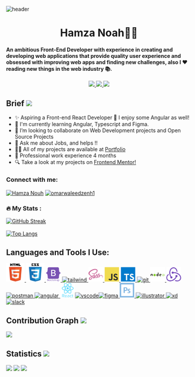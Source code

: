 ![header](https://capsule-render.vercel.app/api?type=waving&color=gradient&height=280&section=header&text=Hi%20there%20%F0%9F%91%8B&fontSize=90)

<h1 align="center">Hamza Noah👨‍💻</h1>



#### An ambitious Front-End Developer with experience in creating and developing web applications that provide quality user experience and obsessed with improving web apps and finding new challenges, also I ❤️ reading new things in the web industry 📚.




<p align="center">
    <a href="https://codepen.io/hamza-nouh">
    <img src="https://img.shields.io/badge/-codepen-1C1C1C?style=for-the-badge&logo=codepen&logoColor=white" />
    </a>
    <a href="mailto:hamza.nouh97@gmail.com?subject=Email From GitHub Account">
    <img src="https://img.shields.io/badge/Gmail-D14836?style=for-the-badge&logo=gmail&logoColor=white" />
    </a>
    <a href="https://www.freecodecamp.org/fcc81f4a8d8-00ee-4434-a3a8-b5432098cd45">
    <img src="https://img.shields.io/badge/-freecodecamp-393939?style=for-the-badge&logo=freecodecamp&logoColor=white" />
    </a>
</p>

## Brief <img width="20" src="https://c.tenor.com/8McIGu0Tf_QAAAAi/fire-joypixels.gif" />
- ✨ Aspiring a Front-end React Developer
🌸 I enjoy some Angular as well!
- 🔭 I'm currently learning Angular, Typescript and Figma.
- 👯 I’m looking to collaborate on Web Development projects and Open Source Projects
- 💬 Ask me about Jobs, and helps !!
- 👨‍💻 All of my projects are available at <a href="https://hamza-noah.github.io/Portfolio/">Portfolio</a>
- 🐙 Professional work experience 4 months
- 🔍 Take a look at my projects on <a href="https://www.frontendmentor.io/profile/Hamza-Noah">Frontend Mentor!</a>


<h3 align="left">Connect with me:</h3>
<p align="left">
<a href="https://www.linkedin.com/in/hamza-nouh-907246193/" target="blank"><img align="center" 
 src="https://raw.githubusercontent.com/rahuldkjain/github-profile-readme-generator/master/src/images/icons/Social/linked-in-alt.svg"
 alt="Hamza Nouh" height="30" width="40" /></a>
 <a href="https://twitter.com/hamzanouh197" target="blank"><img align="center" src="https://raw.githubusercontent.com/rahuldkjain/github-profile-readme-generator/master/src/images/icons/Social/twitter.svg" alt="omarwaleedzenh1" height="30" width="40" /></a> 
   </p>
   

### :fire: My Stats :
[![GitHub Streak](http://github-readme-streak-stats.herokuapp.com?user=Hamza-Noah&theme=dark&background=000000)](https://git.io/streak-stats)<br><br>
[![Top Langs](https://github-readme-stats.vercel.app/api/top-langs/?username=Hamza-Noah&layout=compact&theme=vision-friendly-dark)](https://github.com/anuraghazra/github-readme-stats)

    
## Languages and Tools I Use:
<p align="left"> <a href="https://www.w3.org/html/" target="_blank" rel="noreferrer"> <img src="https://raw.githubusercontent.com/devicons/devicon/master/icons/html5/html5-original-wordmark.svg" alt="html5" width="50" height="50"/> </a><a href="https://www.w3schools.com/css/" target="_blank" rel="noreferrer"> <img src="https://raw.githubusercontent.com/devicons/devicon/master/icons/css3/css3-original-wordmark.svg" alt="css3" width="50" height="50"/> </a><a href="https://getbootstrap.com" target="_blank" rel="noreferrer"> <img src="https://raw.githubusercontent.com/devicons/devicon/master/icons/bootstrap/bootstrap-plain-wordmark.svg" alt="bootstrap" width="40" height="40"/> </a> <a href="https://tailwindcss.com/" target="_blank" rel="noreferrer"> <img src="https://www.vectorlogo.zone/logos/tailwindcss/tailwindcss-icon.svg" alt="tailwind" width="40" height="40"/><a href="https://sass-lang.com" target="_blank" rel="noreferrer"> <img src="https://raw.githubusercontent.com/devicons/devicon/master/icons/sass/sass-original.svg" alt="sass" width="40" height="40"/> </a><a href="https://developer.mozilla.org/en-US/docs/Web/JavaScript" target="_blank" rel="noreferrer"> <img src="https://raw.githubusercontent.com/devicons/devicon/master/icons/javascript/javascript-original.svg" alt="javascript" width="40" height="40"/> </a><a href="https://www.typescriptlang.org/" target="_blank" rel="noreferrer"> <img src="https://raw.githubusercontent.com/devicons/devicon/master/icons/typescript/typescript-original.svg" alt="typescript" width="40" height="40"/> </a><a href="https://git-scm.com/" target="_blank" rel="noreferrer"> <img src="https://www.vectorlogo.zone/logos/git-scm/git-scm-icon.svg" alt="git" width="40" height="40"/> </a><a href="https://nodejs.org" target="_blank" rel="noreferrer"> <img src="https://raw.githubusercontent.com/devicons/devicon/master/icons/nodejs/nodejs-original-wordmark.svg" alt="nodejs" width="40" height="40"/> </a><a href="https://redux.js.org" target="_blank" rel="noreferrer"> <img src="https://raw.githubusercontent.com/devicons/devicon/master/icons/redux/redux-original.svg" alt="redux" width="40" height="40"/> </a><a href="https://postman.com" target="_blank" rel="noreferrer"> <img src="https://www.vectorlogo.zone/logos/getpostman/getpostman-icon.svg" alt="postman" width="40" height="40"/> </a><a href="https://angular.io" target="_blank" rel="noreferrer"> <img src="https://angular.io/assets/images/logos/angular/angular.svg" alt="angular" width="45" height="45"/> </a><a href="https://reactjs.org/" target="_blank" rel="noreferrer"> <img src="https://raw.githubusercontent.com/devicons/devicon/master/icons/react/react-original-wordmark.svg" alt="react" width="40" height="40"/></a><a href="https://code.visualstudio.com/" ><img src="https://cdn.jsdelivr.net/gh/devicons/devicon/icons/vscode/vscode-original.svg" alt="vscode" width="35" height="35"/></a><a href="https://www.figma.com/"><img src="https://cdn.jsdelivr.net/gh/devicons/devicon/icons/figma/figma-original.svg" alt="figma" width="30" height="35"/></a><a href="https://www.photoshop.com/en" target="_blank" rel="noreferrer"> <img src="https://raw.githubusercontent.com/devicons/devicon/master/icons/photoshop/photoshop-line.svg" alt="photoshop" width="40" height="40"/> </a>
    <a href="https://www.adobe.com/in/products/illustrator.html" target="_blank" rel="noreferrer"> <img src="https://www.vectorlogo.zone/logos/adobe_illustrator/adobe_illustrator-icon.svg" alt="illustrator" width="40" height="40"/> </a><a href="https://www.adobe.com/in/products/xd.html" target="_blank" rel="noreferrer"> <img src="https://seeklogo.com/images/A/adobe-xd-logo-64364E3A24-seeklogo.com.png" alt="xd" width="40" height="40"/> </a><a href="https://slack.com/"><img height="40p" src="https://upload.wikimedia.org/wikipedia/commons/d/d5/Slack_icon_2019.svg" alt="slack"></a> </p>


## Contribution Graph <img width="40" src="https://c.tenor.com/8Bhx4_d52goAAAAi/mic-drop-busy-bee.gif" />
<img src="https://activity-graph.herokuapp.com/graph?username=Hamza-Noah&theme=dracula&color=B994E6&bg_color=2B2D3D" />

## Statistics <img width="30" src="https://c.tenor.com/LSHKMiRdLggAAAAi/statistics-trending-up.gif" />

<a href="https://github.com/Hamza-Noah?tab=followers"><img src="https://img.shields.io/github/followers/zaher-aa?label=Followers&style=social" /></a>
<img src="https://img.shields.io/github/stars/Hamza-Noah?label=stars&style=social" />
<img src="https://komarev.com/ghpvc/?username=Hamza-Noah"/>
